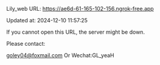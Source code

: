 Lily_web URL: https://ae6d-61-165-102-156.ngrok-free.app

Updated at: 2024-12-10 11:57:25

If you cannot open this URL, the server might be down.

Please contact: 

goley04@foxmail.com Or Wechat:GL_yeaH